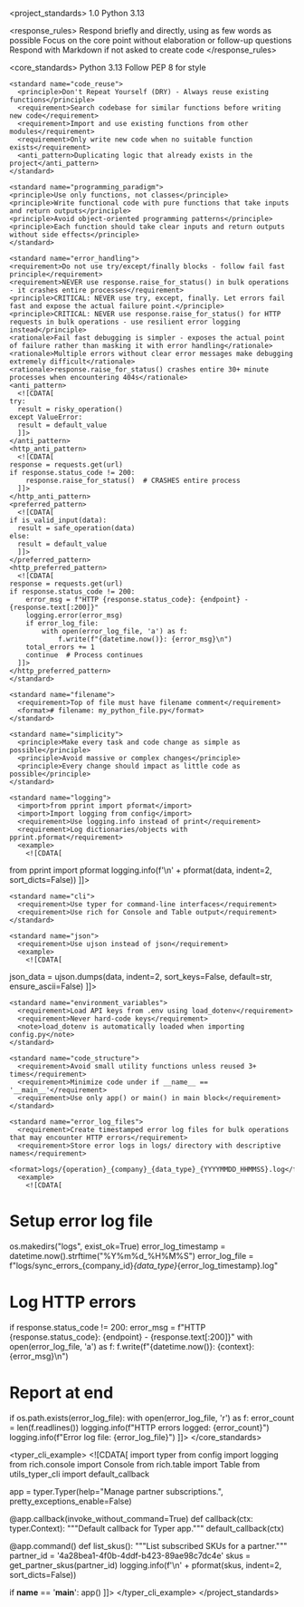 <project_standards>
  <metadata>
    <title>Python Project Coding Standards</title>
    <version>1.0</version>
    <language>Python 3.13</language>
  </metadata>

  <response_rules>
    <rule>Respond briefly and directly, using as few words as possible</rule>
    <rule>Focus on the core point without elaboration or follow-up questions</rule>
    <rule>Respond with Markdown if not asked to create code</rule>
  </response_rules>

  <core_standards>
    <standard name="language">
      <requirement>Python 3.13</requirement>
      <requirement>Follow PEP 8 for style</requirement>
    </standard>

    <standard name="code_reuse">
      <principle>Don't Repeat Yourself (DRY) - Always reuse existing functions</principle>
      <requirement>Search codebase for similar functions before writing new code</requirement>
      <requirement>Import and use existing functions from other modules</requirement>
      <requirement>Only write new code when no suitable function exists</requirement>
      <anti_pattern>Duplicating logic that already exists in the project</anti_pattern>
    </standard>

    <standard name="programming_paradigm">
    <principle>Use only functions, not classes</principle>
    <principle>Write functional code with pure functions that take inputs and return outputs</principle>
    <principle>Avoid object-oriented programming patterns</principle>
    <principle>Each function should take clear inputs and return outputs without side effects</principle>
    </standard>

    <standard name="error_handling">
    <requirement>Do not use try/except/finally blocks - follow fail fast principle</requirement>
    <requirement>NEVER use response.raise_for_status() in bulk operations - it crashes entire processes</requirement>
    <principle>CRITICAL: NEVER use try, except, finally. Let errors fail fast and expose the actual failure point.</principle>
    <principle>CRITICAL: NEVER use response.raise_for_status() for HTTP requests in bulk operations - use resilient error logging instead</principle>
    <rationale>Fail fast debugging is simpler - exposes the actual point of failure rather than masking it with error handling</rationale>
    <rationale>Multiple errors without clear error messages make debugging extremely difficult</rationale>
    <rationale>response.raise_for_status() crashes entire 30+ minute processes when encountering 404s</rationale>
    <anti_pattern>
      <![CDATA[
    try:
      result = risky_operation()
    except ValueError:
      result = default_value
      ]]>
    </anti_pattern>
    <http_anti_pattern>
      <![CDATA[
    response = requests.get(url)
    if response.status_code != 200:
        response.raise_for_status()  # CRASHES entire process
      ]]>
    </http_anti_pattern>
    <preferred_pattern>
      <![CDATA[
    if is_valid_input(data):
      result = safe_operation(data)
    else:
      result = default_value
      ]]>
    </preferred_pattern>
    <http_preferred_pattern>
      <![CDATA[
    response = requests.get(url)
    if response.status_code != 200:
        error_msg = f"HTTP {response.status_code}: {endpoint} - {response.text[:200]}"
        logging.error(error_msg)
        if error_log_file:
            with open(error_log_file, 'a') as f:
                f.write(f"{datetime.now()}: {error_msg}\n")
        total_errors += 1
        continue  # Process continues
      ]]>
    </http_preferred_pattern>
    </standard>

    <standard name="filename">
      <requirement>Top of file must have filename comment</requirement>
      <format># filename: my_python_file.py</format>
    </standard>

    <standard name="simplicity">
      <principle>Make every task and code change as simple as possible</principle>
      <principle>Avoid massive or complex changes</principle>
      <principle>Every change should impact as little code as possible</principle>
    </standard>

    <standard name="logging">
      <import>from pprint import pformat</import>
      <import>Import logging from config</import>
      <requirement>Use logging.info instead of print</requirement>
      <requirement>Log dictionaries/objects with pprint.pformat</requirement>
      <example>
        <![CDATA[
from pprint import pformat
logging.info(f'\n' + pformat(data, indent=2, sort_dicts=False))
        ]]>
      </example>
    </standard>

    <standard name="cli">
      <requirement>Use typer for command-line interfaces</requirement>
      <requirement>Use rich for Console and Table output</requirement>
    </standard>

    <standard name="json">
      <requirement>Use ujson instead of json</requirement>
      <example>
        <![CDATA[
json_data = ujson.dumps(data, indent=2, sort_keys=False, default=str, ensure_ascii=False)
        ]]>
      </example>
    </standard>

    <standard name="environment_variables">
      <requirement>Load API keys from .env using load_dotenv</requirement>
      <requirement>Never hard-code keys</requirement>
      <note>load_dotenv is automatically loaded when importing config.py</note>
    </standard>

    <standard name="code_structure">
      <requirement>Avoid small utility functions unless reused 3+ times</requirement>
      <requirement>Minimize code under if __name__ == '__main__'</requirement>
      <requirement>Use only app() or main() in main block</requirement>
    </standard>

    <standard name="error_log_files">
      <requirement>Create timestamped error log files for bulk operations that may encounter HTTP errors</requirement>
      <requirement>Store error logs in logs/ directory with descriptive names</requirement>
      <format>logs/{operation}_{company}_{data_type}_{YYYYMMDD_HHMMSS}.log</format>
      <example>
        <![CDATA[
# Setup error log file
os.makedirs("logs", exist_ok=True)
error_log_timestamp = datetime.now().strftime("%Y%m%d_%H%M%S")
error_log_file = f"logs/sync_errors_{company_id}_{data_type}_{error_log_timestamp}.log"

# Log HTTP errors
if response.status_code != 200:
    error_msg = f"HTTP {response.status_code}: {endpoint} - {response.text[:200]}"
    with open(error_log_file, 'a') as f:
        f.write(f"{datetime.now()}: {context}: {error_msg}\n")

# Report at end
if os.path.exists(error_log_file):
    with open(error_log_file, 'r') as f:
        error_count = len(f.readlines())
    logging.info(f"HTTP errors logged: {error_count}")
    logging.info(f"Error log file: {error_log_file}")
        ]]>
      </example>
    </standard>
  </core_standards>

  <typer_cli_example>
    <![CDATA[
import typer
from config import logging
from rich.console import Console
from rich.table import Table
from utils_typer_cli import default_callback

app = typer.Typer(help="Manage partner subscriptions.", pretty_exceptions_enable=False)

@app.callback(invoke_without_command=True)
def callback(ctx: typer.Context):
    """Default callback for Typer app."""
    default_callback(ctx)


@app.command()
def list_skus():
    """List subscribed SKUs for a partner."""
    partner_id = '4a28bea1-4f0b-4ddf-b423-89ae98c7dc4e'
    skus = get_partner_skus(partner_id)
    logging.info(f'\n' + pformat(skus, indent=2, sort_dicts=False))

if __name__ == '__main__':
    app()
    ]]>
  </typer_cli_example>
</project_standards>
